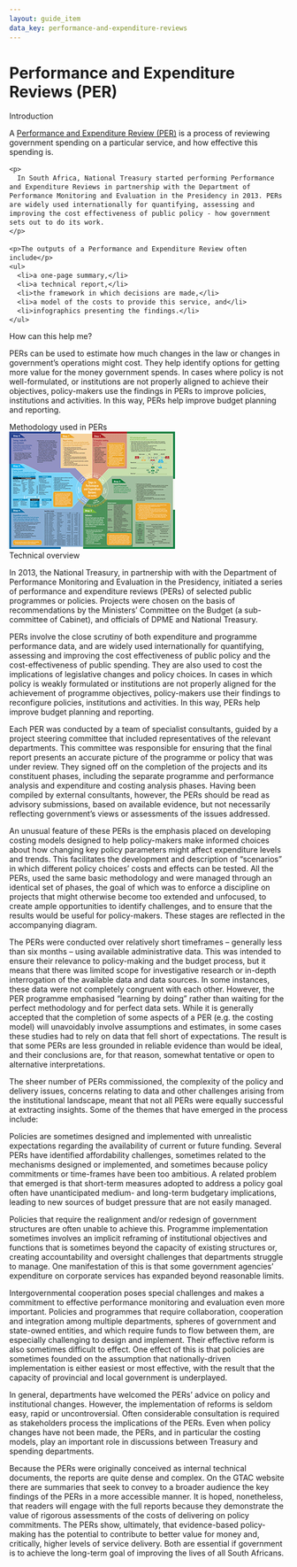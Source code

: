 ```yaml
---
layout: guide_item
data_key: performance-and-expenditure-reviews
---
```



<h1 class="Page-mainHeading">Performance and Expenditure Reviews (PER)</h1>
<div class="BasicContent u-marginBottom15">
  <div class="BasicContent-title">Introduction</div>
    <p>
      A <a href="/datasets/performance-and-expenditure-reviews">Performance and Expenditure Review (PER)</a> is a process of reviewing government spending on a particular service, and how effective this spending is.
    </p>

    <p>
      In South Africa, National Treasury started performing Performance and Expenditure Reviews in partnership with the Department of Performance Monitoring and Evaluation in the Presidency in 2013. PERs are widely used internationally for quantifying, assessing and improving the cost effectiveness of public policy - how government sets out to do its work.
    </p> 

    <p>The outputs of a Performance and Expenditure Review often include</p>
    <ul>
      <li>a one-page summary,</li>
      <li>a technical report,</li>
      <li>the framework in which decisions are made,</li>
      <li>a model of the costs to provide this service, and</li>
      <li>infographics presenting the findings.</li>
    </ul>
</div>

<div class="BasicContent u-marginBottom15">
  <div class="BasicContent-title">How can this help me?</div>
    <p>
      PERs can be used to estimate how much changes in the law or changes in government’s operations might cost. They help identify options for getting more value for the money government spends. In cases where policy is not well-formulated, or institutions are not properly aligned to achieve their objectives, policy-makers use the findings in PERs to improve policies, institutions and activities. In this way, PERs help improve budget planning and reporting. 
    </p>
</div>

<div class="BasicContent u-marginBottom15">
  <div class="BasicContent-title">Methodology used in PERs</div>
    <a href="https://www.gtac.gov.za/Eventdocs/PER%20Placemat%20V3.pdf" target="_blank">
      <img src="/assets/images/per-thumb.png" alt="Methodology used in PERs Graph">
    </a>
</div>

<div class="BasicContent u-marginBottom15">
  <div class="BasicContent-title">Technical overview</div>
  <p>
    In 2013, the National Treasury, in partnership with with the Department of Performance Monitoring and Evaluation in the Presidency, initiated a series of performance and expenditure reviews (PERs) of selected public programmes or policies. Projects were chosen on the basis of recommendations by the Ministers’ Committee on the Budget (a sub-committee of Cabinet), and officials of DPME and National Treasury.
  </p>

  <p>
    PERs involve the close scrutiny of both expenditure and programme performance data, and are widely used internationally for quantifying, assessing and improving the cost effectiveness of public policy and the cost-effectiveness of public spending. They are also used to cost the implications of legislative changes and policy choices. In cases in which policy is weakly formulated or institutions are not properly aligned for the achievement of programme objectives, policy-makers use their findings to reconfigure policies, institutions and activities. In this way, PERs help improve budget planning and reporting. 
  </p>

  <p>
    Each PER was conducted by a team of specialist consultants, guided by a project steering committee that included representatives of the relevant departments. This committee was responsible for ensuring that the final report presents an accurate picture of the programme or policy that was under review. They signed off on the completion of the projects and its constituent phases, including the separate programme and performance analysis and expenditure and costing analysis phases. Having been compiled by external consultants, however, the PERs should be read as advisory submissions, based on available evidence, but not necessarily reflecting government’s views or assessments of the issues addressed. 
  </p>

  <p>
    An unusual feature of these PERs is the emphasis placed on developing costing models designed to help policy-makers make informed choices about how changing key policy parameters might affect expenditure levels and trends. This facilitates the development and description of “scenarios” in which different policy choices’ costs and effects can be tested. All the PERs, used the same basic methodology and were managed through an identical set of phases, the goal of which was to enforce a discipline on projects that might otherwise become too extended and unfocused, to create ample opportunities to identify challenges, and to ensure that the results would be useful for policy-makers. These stages are reflected in the accompanying diagram.
  </p>

  <p>
    The PERs were conducted over relatively short timeframes – generally less than six months – using available administrative data. This was intended to ensure their relevance to policy-making and the budget process, but it means that there was limited scope for investigative research or in-depth interrogation of the available data and data sources. In some instances, these data were not completely congruent with each other. However, the PER programme emphasised “learning by doing” rather than waiting for the perfect methodology and for perfect data sets. While it is generally accepted that the completion of some aspects of a PER (e.g. the costing model) will unavoidably involve assumptions and estimates, in some cases these studies had to rely on data that fell short of expectations. The result is that some PERs are less grounded in reliable evidence than would be ideal, and their conclusions are, for that reason, somewhat tentative or open to alternative interpretations. 
  </p>

  <p>
    The sheer number of PERs commissioned, the complexity of the policy and delivery issues, concerns relating to data and other challenges arising from the institutional landscape, meant that not all PERs were equally successful at extracting insights. Some of the themes that have emerged in the process include: 
  </p>

  <p>
    Policies are sometimes designed and implemented with unrealistic expectations regarding the availability of current or future funding. Several PERs have identified affordability challenges, sometimes related to the mechanisms designed or implemented, and sometimes because policy commitments or time-frames have been too ambitious. A related problem that emerged is that short-term measures adopted to address a policy goal often have unanticipated medium- and long-term budgetary implications, leading to new sources of budget pressure that are not easily managed. 
  </p>

  <p>
    Policies that require the realignment and/or redesign of government structures are often unable to achieve this. Programme implementation sometimes involves an implicit reframing of institutional objectives and functions that is sometimes beyond the capacity of existing structures or, creating accountability and oversight challenges that departments struggle to manage. One manifestation of this is that some government agencies’ expenditure on corporate services has expanded beyond reasonable limits. 
  </p>

  <p>
    Intergovernmental cooperation poses special challenges and makes a commitment to effective performance monitoring and evaluation even more important. Policies and programmes that require collaboration, cooperation and integration among multiple departments, spheres of government and state-owned entities, and which require funds to flow between them, are especially challenging to design and implement. Their effective reform is also sometimes difficult to effect. One effect of this is that policies are sometimes founded on the assumption that nationally-driven implementation is either easiest or most effective, with the result that the capacity of provincial and local government is underplayed.
  </p>

  <p>
    In general, departments have welcomed the PERs’ advice on policy and institutional changes. However, the implementation of reforms is seldom easy, rapid or uncontroversial. Often considerable consultation is required as stakeholders process the implications of the PERs. Even when policy changes have not been made, the PERs, and in particular the costing models, play an important role in discussions between Treasury and spending departments.
  </p>

  <p>
    Because the PERs were originally conceived as internal technical documents, the reports are quite dense and complex. On the GTAC website there are summaries that seek to convey to a broader audience the key findings of the PERs in a more accessible manner. It is hoped, nonetheless, that readers will engage with the full reports because they demonstrate the value of rigorous assessments of the costs of delivering on policy commitments. The PERs show, ultimately, that evidence-based policy-making has the potential to contribute to better value for money and, critically, higher levels of service delivery. Both are essential if government is to achieve the long-term goal of improving the lives of all South Africans.
  </p>
</div>